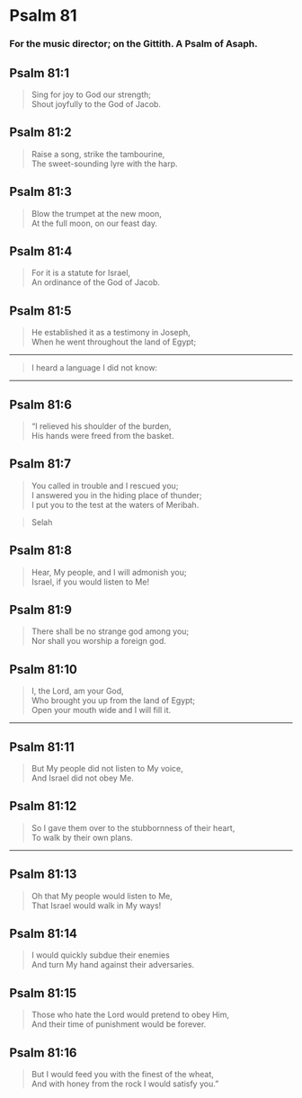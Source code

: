 # Psalm 81

### For the music director; on the Gittith. A Psalm of Asaph.

## Psalm 81:1

> Sing for joy to God our strength;  
> Shout joyfully to the God of Jacob.

## Psalm 81:2

> Raise a song, strike the tambourine,  
> The sweet-sounding lyre with the harp.

## Psalm 81:3

> Blow the trumpet at the new moon,  
> At the full moon, on our feast day.

## Psalm 81:4

> For it is a statute for Israel,  
> An ordinance of the God of Jacob.

## Psalm 81:5

> He established it as a testimony in Joseph,  
> When he went throughout the land of Egypt;

---

> I heard a language I did not know:

---

## Psalm 81:6

> “I relieved his shoulder of the burden,  
> His hands were freed from the basket.

## Psalm 81:7

> You called in trouble and I rescued you;  
> I answered you in the hiding place of thunder;  
> I put you to the test at the waters of Meribah.

> Selah

## Psalm 81:8

> Hear, My people, and I will admonish you;  
> Israel, if you would listen to Me!

## Psalm 81:9

> There shall be no strange god among you;  
> Nor shall you worship a foreign god.

## Psalm 81:10

> I, the Lord, am your God,  
> Who brought you up from the land of Egypt;  
> Open your mouth wide and I will fill it.

---

## Psalm 81:11

> But My people did not listen to My voice,  
> And Israel did not obey Me.

## Psalm 81:12

> So I gave them over to the stubbornness of their heart,  
> To walk by their own plans.

---

## Psalm 81:13

> Oh that My people would listen to Me,  
> That Israel would walk in My ways!

## Psalm 81:14

> I would quickly subdue their enemies  
> And turn My hand against their adversaries.

## Psalm 81:15

> Those who hate the Lord would pretend to obey Him,  
> And their time of punishment would be forever.

## Psalm 81:16

> But I would feed you with the finest of the wheat,  
> And with honey from the rock I would satisfy you.”
